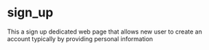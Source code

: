 # sign_up
This a sign up dedicated web page that allows new user to create an account typically by providing personal information 
